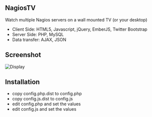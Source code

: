 NagiosTV
------------

Watch multiple Nagios servers on a wall mounted TV (or your desktop)

- Client Side: HTML5, Javascript, jQuery, EmberJS, Twitter Bootstrap
- Server Side: PHP, MySQL
- Data transfer: AJAX, JSON

Screenshot
------------

![Display](http://chriscarey.com/projects/ajax-monitor-for-nagios/ajax-monitor-2.0-1.png)

Installation
------------

- copy config.php.dist to config.php
- copy config.js.dist to config.js
- edit config.php and set the values
- edit config.js and set the values